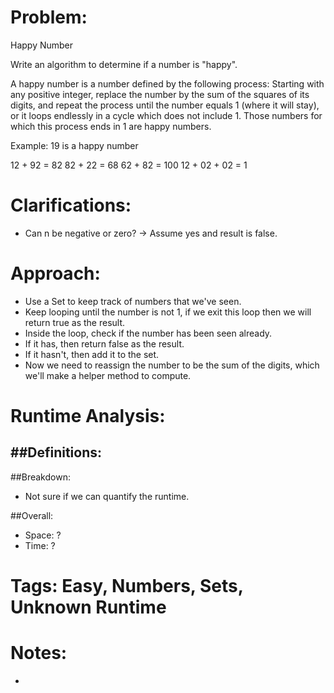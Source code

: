 # Problem:
  Happy Number
  
  Write an algorithm to determine if a number is "happy".

  A happy number is a number defined by the following process: Starting with any positive integer, replace the number by the sum of the squares of its digits, and repeat the process until the number equals 1 (where it will stay), or it loops endlessly in a cycle which does not include 1. Those numbers for which this process ends in 1 are happy numbers.

  Example: 19 is a happy number

  12 + 92 = 82
  82 + 22 = 68
  62 + 82 = 100
  12 + 02 + 02 = 1
  
# Clarifications:
  - Can n be negative or zero? -> Assume yes and result is false.

# Approach:
  - Use a Set to keep track of numbers that we've seen.
  - Keep looping until the number is not 1, if we exit this loop then we will return true as the result.
  - Inside the loop, check if the number has been seen already.
  - If it has, then return false as the result.
  - If it hasn't, then add it to the set.
  - Now we need to reassign the number to be the sum of the digits, which we'll make a helper method to compute.

# Runtime Analysis:
##Definitions:
  - 

##Breakdown:
  - Not sure if we can quantify the runtime.

##Overall:
  - Space: ?
  - Time: ?

# Tags: Easy, Numbers, Sets, Unknown Runtime

# Notes:
  - 